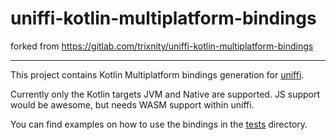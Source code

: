 # uniffi-kotlin-multiplatform-bindings

forked from https://gitlab.com/trixnity/uniffi-kotlin-multiplatform-bindings

---

This project contains Kotlin Multiplatform bindings generation for [uniffi](https://github.com/mozilla/uniffi-rs).

Currently only the Kotlin targets JVM and Native are supported. JS support would be awesome, but needs WASM support within uniffi.

You can find examples on how to use the bindings in the [tests](./tests) directory.

